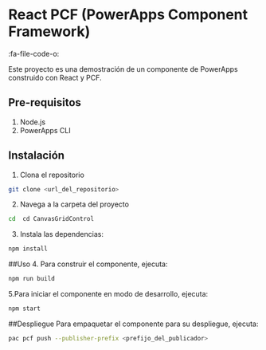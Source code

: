 
# React PCF (PowerApps Component Framework)

:fa-file-code-o:

Este proyecto es una demostración de un componente de PowerApps construido con React y PCF.

## Pre-requisitos

1. Node.js
2. PowerApps CLI

## Instalación

1. Clona el repositorio

```bash
git clone <url_del_repositorio>
```

2.  Navega a la carpeta del proyecto

```bash
cd  cd CanvasGridControl
```

3. Instala las dependencias:

```bash
npm install
```


  ##Uso
4. Para construir el componente, ejecuta:

```bash
npm run build
```

5.Para iniciar el componente en modo de desarrollo, ejecuta:

```bash
npm start
```

##Despliegue
Para empaquetar el componente para su despliegue, ejecuta:

```bash
pac pcf push --publisher-prefix <prefijo_del_publicador>
```